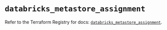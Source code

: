 # `databricks_metastore_assignment`

Refer to the Terraform Registry for docs: [`databricks_metastore_assignment`](https://registry.terraform.io/providers/databricks/databricks/1.40.0/docs/resources/metastore_assignment).
